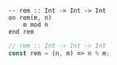 ```applescript
-- rem :: Int -> Int -> Int
on rem(m, n)
    m mod n
end rem
```

```js
// rem :: Int -> Int -> Int
const rem = (n, m) => n % m;
```